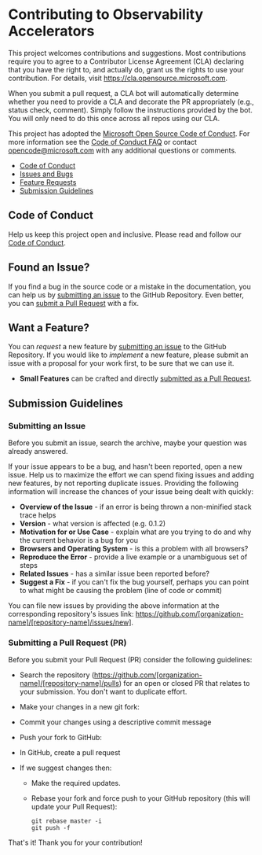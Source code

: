# Contributing to Observability Accelerators

This project welcomes contributions and suggestions. Most contributions require you to agree to a
Contributor License Agreement (CLA) declaring that you have the right to, and actually do, grant us
the rights to use your contribution. For details, visit https://cla.opensource.microsoft.com.

When you submit a pull request, a CLA bot will automatically determine whether you need to provide
a CLA and decorate the PR appropriately (e.g., status check, comment). Simply follow the instructions
provided by the bot. You will only need to do this once across all repos using our CLA.

This project has adopted the [Microsoft Open Source Code of Conduct](https://opensource.microsoft.com/codeofconduct/).
For more information see the [Code of Conduct FAQ](https://opensource.microsoft.com/codeofconduct/faq/) or
contact [opencode@microsoft.com](mailto:opencode@microsoft.com) with any additional questions or comments.

- [Code of Conduct](#coc)
- [Issues and Bugs](#issue)
- [Feature Requests](#feature)
- [Submission Guidelines](#submit)

## <a name="coc"></a> Code of Conduct

Help us keep this project open and inclusive. Please read and follow our [Code of Conduct](https://opensource.microsoft.com/codeofconduct/).

## <a name="issue"></a> Found an Issue?

If you find a bug in the source code or a mistake in the documentation, you can help us by
[submitting an issue](#submit-issue) to the GitHub Repository. Even better, you can
[submit a Pull Request](#submit-pr) with a fix.

## <a name="feature"></a> Want a Feature?

You can _request_ a new feature by [submitting an issue](#submit-issue) to the GitHub
Repository. If you would like to _implement_ a new feature, please submit an issue with
a proposal for your work first, to be sure that we can use it.

- **Small Features** can be crafted and directly [submitted as a Pull Request](#submit-pr).

## <a name="submit"></a> Submission Guidelines

### <a name="submit-issue"></a> Submitting an Issue

Before you submit an issue, search the archive, maybe your question was already answered.

If your issue appears to be a bug, and hasn't been reported, open a new issue.
Help us to maximize the effort we can spend fixing issues and adding new
features, by not reporting duplicate issues. Providing the following information will increase the
chances of your issue being dealt with quickly:

- **Overview of the Issue** - if an error is being thrown a non-minified stack trace helps
- **Version** - what version is affected (e.g. 0.1.2)
- **Motivation for or Use Case** - explain what are you trying to do and why the current behavior is a bug for you
- **Browsers and Operating System** - is this a problem with all browsers?
- **Reproduce the Error** - provide a live example or a unambiguous set of steps
- **Related Issues** - has a similar issue been reported before?
- **Suggest a Fix** - if you can't fix the bug yourself, perhaps you can point to what might be
  causing the problem (line of code or commit)

You can file new issues by providing the above information at the corresponding repository's issues link: https://github.com/[organization-name]/[repository-name]/issues/new].

### <a name="submit-pr"></a> Submitting a Pull Request (PR)

Before you submit your Pull Request (PR) consider the following guidelines:

- Search the repository (https://github.com/[organization-name]/[repository-name]/pulls) for an open or closed PR
  that relates to your submission. You don't want to duplicate effort.

- Make your changes in a new git fork:

- Commit your changes using a descriptive commit message
- Push your fork to GitHub:
- In GitHub, create a pull request
- If we suggest changes then:

  - Make the required updates.
  - Rebase your fork and force push to your GitHub repository (this will update your Pull Request):

    ```shell
    git rebase master -i
    git push -f
    ```

That's it! Thank you for your contribution!
